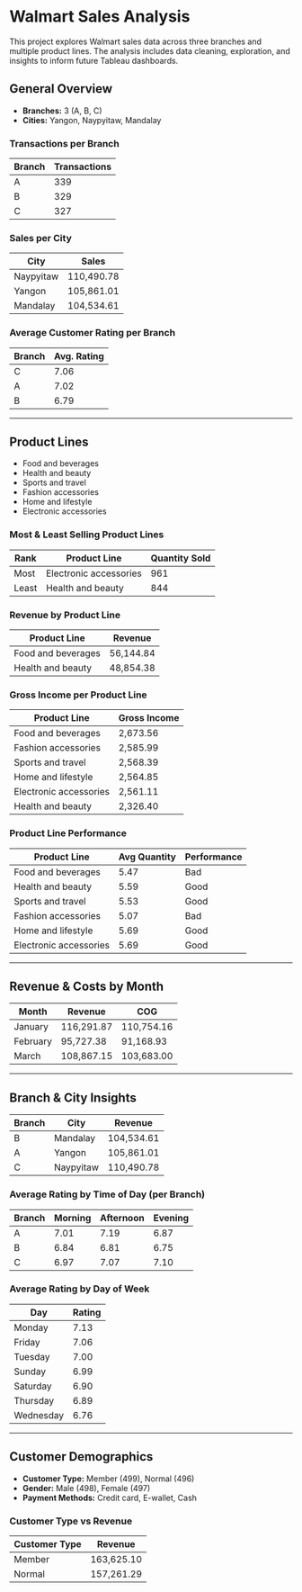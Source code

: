 # Walmart Sales Analysis

This project explores Walmart sales data across three branches and multiple product lines. The analysis includes data cleaning, exploration, and insights to inform future Tableau dashboards.

## General Overview
- **Branches:** 3 (A, B, C)  
- **Cities:** Yangon, Naypyitaw, Mandalay  

### Transactions per Branch
| Branch | Transactions |
|--------|--------------|
| A      | 339          |
| B      | 329          |
| C      | 327          |

### Sales per City
| City       | Sales       |
|------------|------------|
| Naypyitaw  | 110,490.78 |
| Yangon     | 105,861.01 |
| Mandalay   | 104,534.61 |

### Average Customer Rating per Branch
| Branch | Avg. Rating |
|--------|------------|
| C      | 7.06       |
| A      | 7.02       |
| B      | 6.79       |

---

## Product Lines
- Food and beverages  
- Health and beauty  
- Sports and travel  
- Fashion accessories  
- Home and lifestyle  
- Electronic accessories  

### Most & Least Selling Product Lines
| Rank  | Product Line           | Quantity Sold |
|-------|----------------------|---------------|
| Most  | Electronic accessories| 961           |
| Least | Health and beauty     | 844           |

### Revenue by Product Line
| Product Line          | Revenue     |
|----------------------|------------|
| Food and beverages    | 56,144.84 |
| Health and beauty     | 48,854.38 |

### Gross Income per Product Line
| Product Line           | Gross Income |
|-----------------------|-------------|
| Food and beverages     | 2,673.56    |
| Fashion accessories    | 2,585.99    |
| Sports and travel      | 2,568.39    |
| Home and lifestyle     | 2,564.85    |
| Electronic accessories | 2,561.11    |
| Health and beauty      | 2,326.40    |

### Product Line Performance
| Product Line           | Avg Quantity | Performance |
|-----------------------|-------------|------------|
| Food and beverages     | 5.47        | Bad        |
| Health and beauty      | 5.59        | Good       |
| Sports and travel      | 5.53        | Good       |
| Fashion accessories    | 5.07        | Bad        |
| Home and lifestyle     | 5.69        | Good       |
| Electronic accessories | 5.69        | Good       |

---

## Revenue & Costs by Month
| Month    | Revenue      | COG        |
|---------|-------------|------------|
| January  | 116,291.87 | 110,754.16 |
| February | 95,727.38  | 91,168.93  |
| March    | 108,867.15 | 103,683.00 |

---

## Branch & City Insights
| Branch | City        | Revenue      |
|--------|------------|-------------|
| B      | Mandalay   | 104,534.61 |
| A      | Yangon     | 105,861.01 |
| C      | Naypyitaw  | 110,490.78 |

### Average Rating by Time of Day (per Branch)
| Branch | Morning | Afternoon | Evening |
|--------|---------|-----------|---------|
| A      | 7.01    | 7.19      | 6.87    |
| B      | 6.84    | 6.81      | 6.75    |
| C      | 6.97    | 7.07      | 7.10    |

### Average Rating by Day of Week
| Day       | Rating  |
|-----------|--------|
| Monday    | 7.13   |
| Friday    | 7.06   |
| Tuesday   | 7.00   |
| Sunday    | 6.99   |
| Saturday  | 6.90   |
| Thursday  | 6.89   |
| Wednesday | 6.76   |

---

## Customer Demographics
- **Customer Type:** Member (499), Normal (496)  
- **Gender:** Male (498), Female (497)  
- **Payment Methods:** Credit card, E-wallet, Cash  

### Customer Type vs Revenue
| Customer Type | Revenue      |
|---------------|-------------|
| Member        | 163,625.10 |
| Normal        | 157,261.29 |





